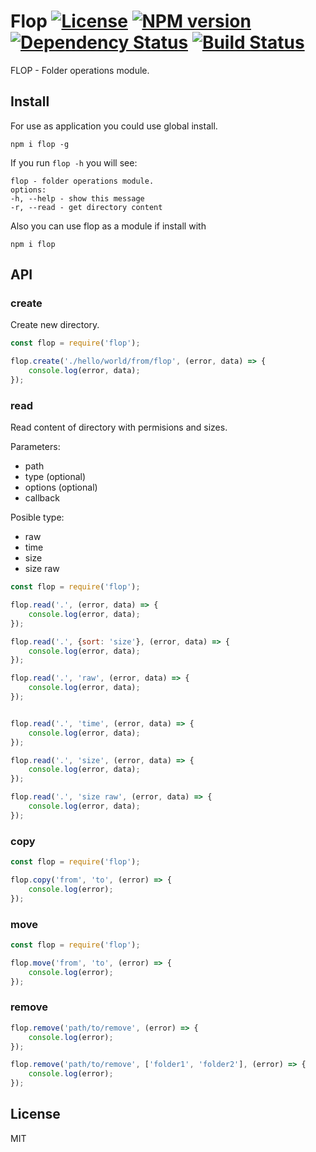 # Flop [![License][LicenseIMGURL]][LicenseURL] [![NPM version][NPMIMGURL]][NPMURL] [![Dependency Status][DependencyStatusIMGURL]][DependencyStatusURL] [![Build Status][BuildStatusIMGURL]][BuildStatusURL]

FLOP - Folder operations module.

## Install
For use as application you could use global install.

```
npm i flop -g
```

If you run `flop -h` you will see:

```
flop - folder operations module.
options:
-h, --help - show this message
-r, --read - get directory content
```

Also you can use flop as a module if install with
```
npm i flop
```

## API

### create
Create new directory.

```js
const flop = require('flop');

flop.create('./hello/world/from/flop', (error, data) => {
    console.log(error, data);
});
```

### read
Read content of directory with permisions and sizes.

Parameters:
- path
- type (optional)
- options (optional)
- callback

Posible type:
- raw
- time
- size
- size raw

```js
const flop = require('flop');

flop.read('.', (error, data) => {
    console.log(error, data);
});

flop.read('.', {sort: 'size'}, (error, data) => {
    console.log(error, data);
});

flop.read('.', 'raw', (error, data) => {
    console.log(error, data);
});


flop.read('.', 'time', (error, data) => {
    console.log(error, data);
});

flop.read('.', 'size', (error, data) => {
    console.log(error, data);
});

flop.read('.', 'size raw', (error, data) => {
    console.log(error, data);
});
```

### copy

```js
const flop = require('flop');

flop.copy('from', 'to', (error) => {
    console.log(error);
});
```

### move

```js
const flop = require('flop');

flop.move('from', 'to', (error) => {
    console.log(error);
});
```

### remove

```js
flop.remove('path/to/remove', (error) => {
    console.log(error);
});

flop.remove('path/to/remove', ['folder1', 'folder2'], (error) => {
    console.log(error);
});
```

## License

MIT

[NPMIMGURL]:                https://img.shields.io/npm/v/flop.svg?style=flat
[BuildStatusIMGURL]:        https://img.shields.io/travis/coderaiser/flop/master.svg?style=flat
[DependencyStatusIMGURL]:   https://img.shields.io/david/coderaiser/flop.svg?style=flat
[LicenseIMGURL]:            https://img.shields.io/badge/license-MIT-317BF9.svg?style=flat
[NPMURL]:                   https://npmjs.org/package/flop "npm"
[BuildStatusURL]:           https://travis-ci.org/coderaiser/flop  "Build Status"
[DependencyStatusURL]:      https://david-dm.org/coderaiser/flop "Dependency Status"
[LicenseURL]:               https://tldrlegal.com/license/mit-license "MIT License"

